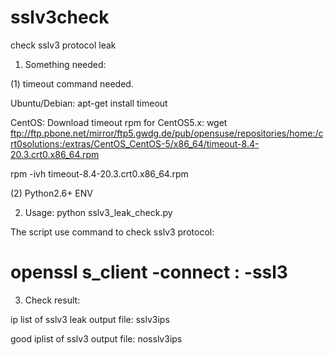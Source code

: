 sslv3check
==========

check sslv3 protocol leak

1. Something needed:

(1) timeout command needed.

Ubuntu/Debian: 
  apt-get install timeout  
  
CentOS:
  Download timeout rpm for CentOS5.x:
  wget ftp://ftp.pbone.net/mirror/ftp5.gwdg.de/pub/opensuse/repositories/home:/crt0solutions:/extras/CentOS_CentOS-5/x86_64/timeout-8.4-20.3.crt0.x86_64.rpm
  
  rpm -ivh timeout-8.4-20.3.crt0.x86_64.rpm 

(2) Python2.6+ ENV


2. Usage:
python sslv3_leak_check.py

The script use command to check sslv3 protocol:
# openssl s_client -connect <ip>:<port> -ssl3

3. Check result:

ip list of sslv3 leak output file: sslv3ips
  
good iplist of sslv3 output file: nosslv3ips

